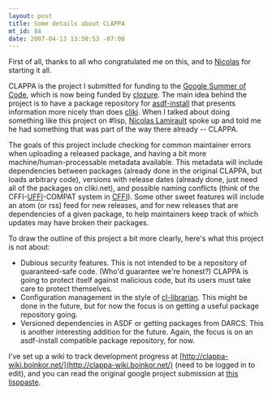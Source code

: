 ```yaml
--- 
layout: post
title: Some details about CLAPPA
mt_id: 84
date: 2007-04-13 13:50:53 -07:00
---
```

First of all, thanks to all who congratulated me on this, and to [Nicolas](http://www.cl-user.net/asp/zMJO6/sdataQv5utS5j$sUiDQ30nH8X8yBX8yBXnMq=/sdataQu3F$sSHnB==) for starting it all.

CLAPPA is the project I submitted for funding to the [Google Summer of Code](http://code.google.com/soc/ "Google Code - Summer of Code"), which is now being funded by [clozure](http://www.clozure.com/ "Clozure Associates - Lisp Support and Development"). The main idea behind the project is to have a package repository for [asdf-install](http://www.cliki.net/ASDF-Install "ASDF-Install on Cliki") that presents information more nicely than does [cliki](http://www.cliki.net/ "CLiki : index"). When I talked about  doing something like this project on #lisp, [Nicolas Lamirault](http://www.cl-user.net/asp/zMJO6/sdataQv5utS5j$sUiDQ30nH8X8yBX8yBXnMq=/sdataQu3F$sSHnB==) spoke up and told me he had something that was part of the way there already -- CLAPPA.

The goals of this project include checking for common maintainer errors when uploading a released package, and having a bit more machine/human-processable metadata available. This metadata will include dependencies between packages (already done in the original CLAPPA, but loads arbitrary code), versions with release dates (already done, just need all of the packages on cliki.net), and possible naming conflicts (think of the CFFI-[UFFI](http://uffi.b9.com/ "Universal Foreign Function Interface")-COMPAT system in [CFFI](http://common-lisp.net/project/cffi/ "CFFI - The Common Foreign Function Interface")). Some other sweet features will include an atom (or rss) feed for new releases, and for new releases that are dependencies of a given package, to help maintainers keep track of which updates may have broken their packages.

To draw the outline of this project a bit more clearly, here's what this project is not about:

* Dubious security features. This is not intended to be a repository of guaranteed-safe code. (Who'd guarantee we're honest?) CLAPPA is going to protect itself against malicious code, but its users must take care to protect themselves.
* Configuration management in the style of [cl-librarian](http://www.cliki.net/CL-Librarian "CLiki : CL-Librarian"). This might be done in the future, but for now the focus is on getting a useful package repository going.
* Versioned dependencies in ASDF or getting packages from DARCS. This is another interesting addition for the future. Again, the focus is on an asdf-install compatible package repository, for now.

I've set up a wiki to track development progress at [http://clappa-wiki.boinkor.net/](http://clappa-wiki.boinkor.net/) (need to be logged in to edit), and you can read the original google project submission at [this lisppaste](http://paste.lisp.org/display/39569).

